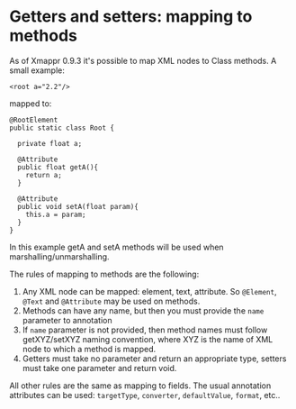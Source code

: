 # Getters and setters: mapping to methods #

As of Xmappr 0.9.3 it's possible to map XML nodes to Class methods. A small example:

```
<root a="2.2"/>
```
mapped to:
```
@RootElement
public static class Root {
    
  private float a;

  @Attribute
  public float getA(){
    return a;
  }

  @Attribute
  public void setA(float param){
    this.a = param;
  }
}
```

In this example getA and setA methods will be used when marshalling/unmarshalling.

The rules of mapping to methods are the following:

  1. Any XML node can be mapped: element, text, attribute. So `@Element`, `@Text` and `@Attribute` may be used on methods.
  1. Methods can have any name, but then you must provide the `name` parameter to annotation
  1. If `name` parameter is not provided, then method names must follow getXYZ/setXYZ naming convention, where XYZ is the name of XML node to which a method is mapped.
  1. Getters must take no parameter and return an appropriate type, setters must take one parameter and return void.

All other rules are the same as mapping to fields. The usual annotation attributes can be used: `targetType`, `converter`, `defaultValue`, `format`, etc..